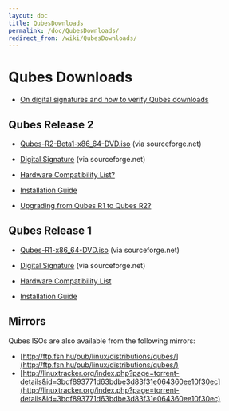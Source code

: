 ```yaml
---
layout: doc
title: QubesDownloads
permalink: /doc/QubesDownloads/
redirect_from: /wiki/QubesDownloads/
---
```


Qubes Downloads
===============

-   [On digital signatures and how to verify Qubes downloads](/doc/VerifyingSignatures)

Qubes Release 2
---------------

-   [Qubes-R2-Beta1-x86\_64-DVD.iso](http://sourceforge.net/projects/qubesos/files/Qubes-R2-Beta1-x86_64-DVD.iso/download) (via sourceforge.net)
-   [Digital Signature](http://sourceforge.net/projects/qubesos/files/Qubes-R2-Beta1-x86_64-DVD.iso.asc/download) (via sourceforge.net)

-   [Hardware Compatibility List?](/doc/HCLR2)
-   [Installation Guide](/doc/InstallationGuideR2)
-   [Upgrading from Qubes R1 to Qubes R2?](/doc/UpgradeToR2)

Qubes Release 1
---------------

-   [Qubes-R1-x86\_64-DVD.iso](http://sourceforge.net/projects/qubesos/files/Qubes-R1-x86_64-DVD.iso/download) (via sourceforge.net)
-   [Digital Signature](http://sourceforge.net/projects/qubesos/files/Qubes-R1-x86_64-DVD.iso.asc/download) (via sourceforge.net)

-   [Hardware Compatibility List](/doc/HCLR1)
-   [Installation Guide](/doc/InstallationGuide)

Mirrors
-------

Qubes ISOs are also available from the following mirrors:

-   [http://ftp.fsn.hu/pub/linux/distributions/qubes/](http://ftp.fsn.hu/pub/linux/distributions/qubes/)
-   [http://linuxtracker.org/index.php?page=torrent-details&id=3bdf893771d63bdbe3d83f31e064360ee10f30ec](http://linuxtracker.org/index.php?page=torrent-details&id=3bdf893771d63bdbe3d83f31e064360ee10f30ec)

